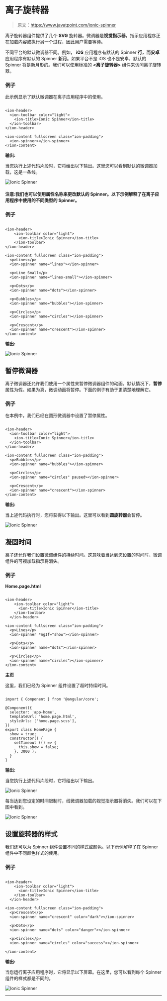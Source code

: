 # 离子旋转器

> 原文：<https://www.javatpoint.com/ionic-spinner>

离子旋转器组件提供了几个 **SVG** 旋转器。微调器是**视觉指示器**，指示应用程序正在加载内容或执行另一个过程，因此用户需要等待。

不同平台的默认微调器不同。例如， **iOS** 应用程序有默认的 Spinner **行**，而**安卓**应用程序有默认的 Spinner **新月**。如果平台不是 iOS 也不是安卓，默认的 Spinner 将是新月形的。我们可以使用标准的 **<离子旋转器>** 组件来访问离子旋转器。

### 例子

此示例显示了默认微调器在离子应用程序中的使用。

```

<ion-header>
  <ion-toolbar color="light">
    <ion-title>Ionic Spinner</ion-title>
  </ion-toolbar>
</ion-header>

<ion-content fullscreen class="ion-padding">
  <ion-spinner></ion-spinner>
</ion-content>

```

**输出:**

当您执行上述代码片段时，它将给出以下输出。这里您可以看到默认的微调器加载，这是一条线。

![Ionic Spinner](img/cd114ff66e54e318ad52659508419453.png)

#### 注意:我们也可以使用属性名称来更改默认的 Spinner。以下示例解释了在离子应用程序中使用的不同类型的 Spinner。

### 例子

```

<ion-header>
    <ion-toolbar color="light">
      <ion-title>Ionic Spinner</ion-title>
    </ion-toolbar>
</ion-header>

<ion-content fullscreen class="ion-padding">
  <p>Lines</p>
  <ion-spinner name="lines"></ion-spinner>

  <p>Line Small</p>
  <ion-spinner name="lines-small"></ion-spinner>

  <p>Dots</p>
  <ion-spinner name="dots"></ion-spinner>

  <p>Bubbles</p>
  <ion-spinner name="bubbles"></ion-spinner>

  <p>Circles</p>
  <ion-spinner name="circles"></ion-spinner>

  <p>Crescent</p>
  <ion-spinner name="crescent"></ion-spinner>
</ion-content>

```

**输出:**

![Ionic Spinner](img/5cb0771fa47eb4d5a953abea44e6aa7d.png)

## 暂停微调器

离子微调器还允许我们使用一个属性来暂停微调器组件的动画。默认情况下，**暂停**属性为假。如果为真，微调动画将暂停。下面的例子有助于更清楚地理解它。

### 例子

在本例中，我们已经在圆形微调器中设置了暂停属性。

```

<ion-header>
  <ion-toolbar color="light">
    <ion-title>Ionic Spinner</ion-title>
  </ion-toolbar>
</ion-header>

<ion-content fullscreen class="ion-padding">
  <p>Bubbles</p>
  <ion-spinner name="bubbles"></ion-spinner>

  <p>Circles</p>
  <ion-spinner name="circles" paused></ion-spinner>

  <p>Crescent</p>
  <ion-spinner name="crescent"></ion-spinner>
</ion-content>

```

**输出:**

当上述代码执行时，您将获得以下输出。这里可以看到**圆旋转器**会暂停。

![Ionic Spinner](img/3c5ae44daaec1de39b24ce4fff69a1f2.png)

## 凝固时间

离子还允许我们设置微调组件的持续时间。这意味着当达到您设置的时间时，微调组件的可视加载指示将消失。

### 例子

**Home.page.html**

```

<ion-header>
    <ion-toolbar color="light">
      <ion-title>Ionic Spinner</ion-title>
    </ion-toolbar>
  </ion-header>

<ion-content fullscreen class="ion-padding">
  <p>Lines</p>
  <ion-spinner *ngIf="show"></ion-spinner>

  <p>Dots</p>
  <ion-spinner name="dots"></ion-spinner>

  <p>Circles</p>
  <ion-spinner name="circles"></ion-spinner>
</ion-content>

```

**主页**

这里，我们已经为 Spinner 组件设置了超时持续时间。

```

import { Component } from '@angular/core';

@Component({
  selector: 'app-home',
  templateUrl: 'home.page.html',
  styleUrls: ['home.page.scss'],
})
export class HomePage {
  show = true;
  constructor() {
    setTimeout (() => {
      this.show = false;
    }, 3000 );
  }
}

```

**输出:**

当您执行上述代码片段时，它将给出以下输出。

![Ionic Spinner](img/11aba7c2afc12cd53e33a2d0714e01ed.png)

每当达到您设定的时间限制时，线微调器加载的视觉指示器将消失。我们可以在下图中看到。

![Ionic Spinner](img/40fff12a80a64894fc304c5ef160e907.png)

## 设置旋转器的样式

我们还可以为 Spinner 组件设置不同的样式或颜色。以下示例解释了在 Spinner 组件中不同颜色样式的使用。

### 例子

```

<ion-header>
    <ion-toolbar color="light">
      <ion-title>Ionic Spinner</ion-title>
    </ion-toolbar>
  </ion-header>

<ion-content fullscreen class="ion-padding">
  <p>Crescent</p>
  <ion-spinner name="crescent" color="dark"></ion-spinner>

  <p>Dots</p>
  <ion-spinner name="dots" color="danger"></ion-spinner>

  <p>Circles</p>
  <ion-spinner name="circles" color="success"></ion-spinner>

</ion-content>

```

**输出:**

当您运行离子应用程序时，它将显示以下屏幕。在这里，您可以看到每个 Spinner 组件的样式都是不同的。

![Ionic Spinner](img/11bfeb8ff687d60ea8b2b3aac73a5602.png)

* * *